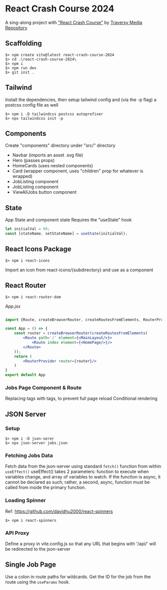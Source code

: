 # React Crash Course 2024

A sing-along project with ["React Crash Course"](https://www.youtube.com/watch?v=LDB4uaJ87e0)
by [Traversy Media](https://www.youtube.com/@TraversyMedia)
[Repository](https://github.com/bradtraversy/react-crash-2024)

## Scaffolding

```shell
$> npm create vite@latest react-crash-course-2024
$> cd .\react-crash-course-2024\
$> npm i
$> npm run dev
$> git init .
```

## Tailwind

Install the dependencies, then setup tailwind config and (via the -p flag) a postcss config file as well

```shell
$> npm i -D tailwindcss postcss autoprefixer
$> npx tailwindcss init -p
```

## Components

Create "components" directory under "src/" directory

- Navbar (imports an asset .svg file)
- Hero (passes props)
- HomeCards (uses nested components)
- Card (wrapper component, uses "children" prop for whatever is wrapped)
- JobListing component
- JobListing component
- ViewAllJobs button component

## State

App State and component state
Requires the "useState" hook

```js
let initialVal = 99;
const [stateName, setStateName] = useState(initialVal);
```

## React Icons Package

```shell
$> npm i react-icons
```

Import an icon from react-icons/{subdirectory} and use as a component

## React Router

```shell
$> npm i react-router-dom
```

_App.jsx_

```jsx

import {Route, createBrowserRouter, createRoutesFromElements, RouterProvider} from 'react-router-dom';

const App = () => {
    const router = createBrowserRouter(createRoutesFromElements(
        <Route path='/' element={<MainLayout/>}>
            <Route index element={<HomePage/>}/>
        </Route>
    ));
    return (
        <RouterProvider router={router}/>
    )
}
export default App
```

### Jobs Page Component & Route
Replacing <a> tags with <link> tags, to prevent full page reload
Conditional rendering

## JSON Server

### Setup
```shell
$> npm i -D json-serer
$> npx json-server jobs.json
```

### Fetching Jobs Data

Fetch data from the json-server using standard `fetch()` function from within `useEffect()`
useEffect() takes 2 parameters: function to execute when variables change, and array of variables to watch.
If the function is async, it cannot be declared as such;
rather, a second, async, function must be called from inside the primary function.

### Loading Spinner

Ref: https://github.com/davidhu2000/react-spinners

```shell
$> npm i react-spinners
```

### API Proxy

Define a proxy in vite.config.js so that any URL that begins with '/api/'
will be redirected to the json-server

## Single Job Page
Use a colon in route paths for wildcards.
Get the ID for the job from the route using the `useParams` hook.


